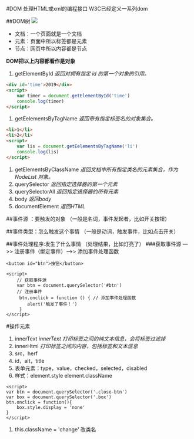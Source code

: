 #DOM
处理HTML或xml的编程接口
W3C已经定义一系列dom

##DOM树
![](https://upload-images.jianshu.io/upload_images/16749538-64b1ae6106efded7.png)

- 文档：一个页面就是一个文档
- 元素：页面中所以标签都是元素
- 节点：网页中所以内容都是节点

**DOM把以上内容都看作是对象**

1. getElementById
*返回对拥有指定 id 的第一个对象的引用。*
```HTML
<div id='time'>2019</div>
<script>
	var timer = document.getElementById('time')
	console.log(timer)
</script>
```
1. getEelementsByTagName
*返回带有指定标签名的对象集合。*
```HTML
<li>1</li>
<li>2</li>
<script>
	var lis = document.getEelementsByTagName('li')
	console.log(lis)
</script>
```
1. getElementsByClassName
*返回文档中所有指定类名的元素集合，作为 NodeList 对象。*
1. querySelector
*返回指定选择器的第一个元素*
1. querySelectorAll
*返回指定选择器的所有元素*
1. body
*返回body*
1. documentElement
*返回HTML*


##事件源 ：要触发的对象  （一般是名词，事件发起者，比如开关按钮）

##事件类型：怎么触发这个事情  （一般是动词，触发事件，比如点击开关）

##事件处理程序:发生了什么事情 （处理结果，比如灯亮了）
###获取事件源 —>> 注册事件（绑定事件）—>> 添加事件处理函数

```
<button id="btn">按钮</button>

<script>
	// 获取事件源
	var btn = document.querySelector('#btn')
	// 注册事件
	 btn.onclick = function () { // 添加事件处理函数
	 	alert('触发了事件！')
	 }
</script>
```
#操作元素
1. innerText
*innerText 打印标签之间的纯文本信息，会将标签过滤掉*
1. innerHtml
*打印标签之间的内容，包括标签和文本信息*
1. src，herf
1. id，alt，title
1. 表单元素：type，value，checked，selected，disabled
1. 样式：element.style   element.className

```
<script>
var btn = document.querySelector('.close-btn')
var box = document.querySelector('.box')
btn.onclick = function(){
	box.style.display = 'none'
}
</script>
```
1. this.className = 'change'
改类名
